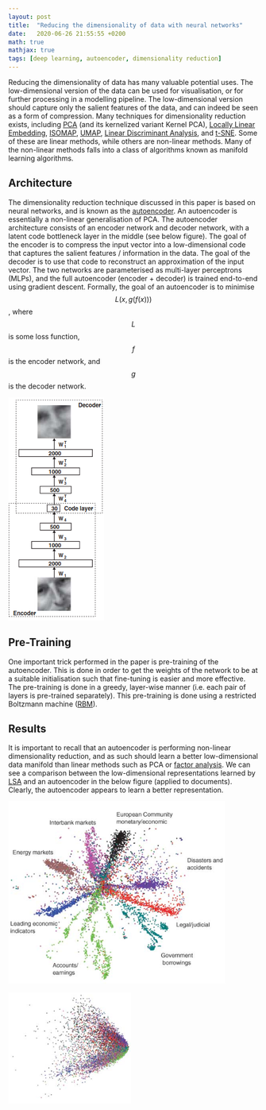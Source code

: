 ```yaml
---
layout: post
title:  "Reducing the dimensionality of data with neural networks"
date:   2020-06-26 21:55:55 +0200
math: true
mathjax: true
tags: [deep learning, autoencoder, dimensionality reduction]
---
```


Reducing the dimensionality of data has many valuable potential uses. The low-dimensional version of the data can be used for visualisation, or for further processing in a modelling pipeline. The low-dimensional version should capture only the salient features of the data, and can indeed be seen as a form of compression. Many techniques for dimensionality reduction exists, including [PCA](https://www.tandfonline.com/doi/abs/10.1080/14786440109462720) (and its kernelized variant Kernel PCA), [Locally Linear Embedding](https://cs.nyu.edu/~roweis/lle/papers/lleintro.pdf), [ISOMAP](https://web.mit.edu/cocosci/Papers/sci_reprint.pdf), [UMAP](https://arxiv.org/pdf/1802.03426.pdf), [Linear Discriminant Analysis](https://www.ics.uci.edu/~welling/teaching/273ASpring09/Fisher-LDA.pdf), and [t-SNE](http://www.jmlr.org/papers/volume9/vandermaaten08a/vandermaaten08a.pdf). Some of these are linear methods, while others are non-linear methods. Many of the non-linear methods falls into a class of algorithms known as manifold learning algorithms.

## Architecture

The dimensionality reduction technique discussed in this paper is based on neural networks, and is known as the [autoencoder](https://www.cs.toronto.edu/~hinton/science.pdf). An autoencoder is essentially a non-linear generalisation of PCA. The autoencoder architecture consists of an encoder network and decoder network, with a latent code bottleneck layer in the middle (see below figure). The goal of the encoder is to compress the input vector into a low-dimensional code that captures the salient features / information in the data. The goal of the decoder is to use that code to reconstruct an approximation of the input vector. The two networks are parameterised as multi-layer perceptrons (MLPs), and the full autoencoder (encoder + decoder) is trained end-to-end using gradient descent. Formally, the goal of an autoencoder is to minimise $$ L(x, g(f(x))) $$, where $$ L $$ is some loss function, $$ f $$ is the encoder network, and $$ g $$ is the decoder network.

![rddnn1](/assets/rddnn1.png)

## Pre-Training

One important trick performed in the paper is pre-training of the autoencoder. This is done in order to get the weights of the network to be at a suitable initialisation such that fine-tuning is easier and more effective. The pre-training is done in a greedy, layer-wise manner (i.e. each pair of layers is pre-trained separately). This pre-training is done using a restricted Boltzmann machine ([RBM](https://www.cs.toronto.edu/~rsalakhu/papers/rbmcf.pdf)).

## Results

It is important to recall that an autoencoder is performing non-linear dimensionality reduction, and as such should learn a better low-dimensional data manifold than linear methods such as PCA or [factor analysis](http://www.gbv.de/dms/ilmenau/toc/180019538.PDF). We can see a comparison between the low-dimensional representations learned by [LSA](http://lsa.colorado.edu/papers/JASIS.lsi.90.pdf) and an autoencoder in the below figure (applied to documents). Clearly, the autoencoder appears to learn a better representation.

![rddnn2](/assets/rddnn2.png)

![rddnn3](/assets/rddnn3.png)

